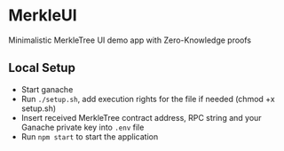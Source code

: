 # MerkleUI
Minimalistic MerkleTree UI demo app with Zero-Knowledge proofs

## Local Setup
- Start ganache
- Run `./setup.sh`, add execution rights for the file if needed (chmod +x setup.sh)
- Insert received MerkleTree contract address, RPC string and your Ganache private key into `.env` file
- Run `npm start` to start the application